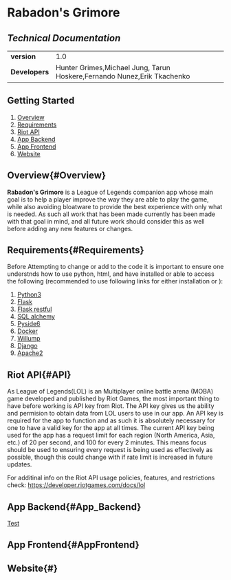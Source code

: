 # Rabadon's Grimore
## *Technical Documentation*
|||
|-|--|
|**version**|1.0|
|**Developers**|Hunter Grimes,Michael Jung, Tarun Hoskere,Fernando Nunez,Erik Tkachenko|

## Getting Started
1. [Overview](#Overview)
2. [Requirements](#Requirements)
3. [Riot API](#API)
4. [App Backend](#AppBackend)
5. [App Frontend](#AppFrontend)
7. [Website](#Website)
## Overview{#Overview}
**Rabadon's Grimore** is a League of Legends companion app whose main goal is to help a player improve the way they are able to play the game, while also avoiding bloatware to provide the best experience with only what is needed. As such all work that has been made currently has been made with that goal in mind, and all future work should consider this as well before adding any new features or changes. 
## Requirements{#Requirements}
Before Attempting to change or add to the code it is important to ensure one understnds how to use python, html, and have installed or able to access the following (recommended to use following links for either installation or ):
1. [Python3](https://docs.python.org/3/index.html)
2. [Flask](https://flask.palletsprojects.com/en/3.0.x/)
3. [Flask restful](https://flask-restful.readthedocs.io/en/latest/) 
4. [SQL alchemy](https://www.sqlalchemy.org/)
5. [Pyside6](https://pypi.org/project/PySide6/)
6. [Docker](https://docs.docker.com/manuals/)
7. [Willump](https://pypi.org/project/willump/)
8. [Django](https://docs.djangoproject.com/en/5.0/)
9. [Apache2](https://httpd.apache.org/docs/2.4/)

## Riot API{#API}
As League of Legends(LOL) is an Multiplayer online battle arena (MOBA) game developed and published by Riot Games, the most important thing to have before working is API key from Riot.
The API key gives us the ability and permision to obtain data from LOL users to use in our app. An API key is required for the app to function and as such it is absolutely necessary for one to have a valid key for the app at all times. The current API key being used for the app has a request limit for each region (North America, Asia, etc.) of 20 per second, and 100 for every 2 minutes. This means focus should be used to ensuring every request is being used as effectively as possible, though this could change with if rate limit is increased in future updates.

For additinal info on the Riot API usage policies, features, and restrictions check: https://developer.riotgames.com/docs/lol
## App Backend{#App_Backend}
[Test](./User.md)
## App Frontend{#AppFrontend}

## Website{#}
